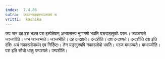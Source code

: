 ```yaml
---
index:  7.4.86
sutra:  जपजभदहदशभञ्जपशां च
vritti:  kashika 
---
```


जप जभ दह दश भञ्ज पश इत्येतेषाम् अभ्यासस्य नुगागमो भवति यङ्यङ्लुकोः परतः। जञ्जप्यते जञ्जपीति। जभ जञ्जभ्यते। जञ्जभीति। दह दन्दह्यते। दन्दहीति। दश दन्दश्यते। दन्दशीति दश इति दंशिः अयं नकारलोपार्थम् एव निर्दिष्टः। तेन यङ्लुक्यपि नकारलोपो भवति। भञ्ज बम्भज्यते। बम्भञ्जीति। पश इति सौत्रो धातुः पम्पश्यते। पम्पशीति।

